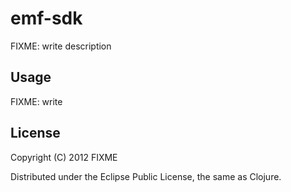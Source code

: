 # emf-sdk

FIXME: write description

## Usage

FIXME: write

## License

Copyright (C) 2012 FIXME

Distributed under the Eclipse Public License, the same as Clojure.
